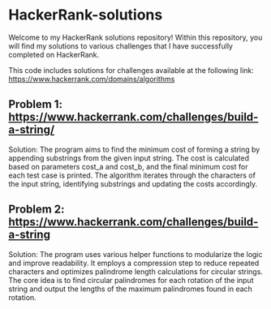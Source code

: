 # HackerRank-solutions
Welcome to my HackerRank solutions repository! Within this repository, you will find my solutions to various challenges that I have successfully completed on HackerRank.

This code includes solutions for challenges available at the following link: https://www.hackerrank.com/domains/algorithms
##  Problem 1: https://www.hackerrank.com/challenges/build-a-string/

Solution: The program aims to find the minimum cost of forming a string by appending substrings from the given input string. The cost is calculated based on parameters cost_a and cost_b, and the final minimum cost for each test case is printed. The algorithm iterates through the characters of the input string, identifying substrings and updating the costs accordingly.

##  Problem 2: https://www.hackerrank.com/challenges/build-a-string

Solution: The program uses various helper functions to modularize the logic and improve readability. It employs a compression step to reduce repeated characters and optimizes palindrome length calculations for circular strings. The core idea is to find circular palindromes for each rotation of the input string and output the lengths of the maximum palindromes found in each rotation.
